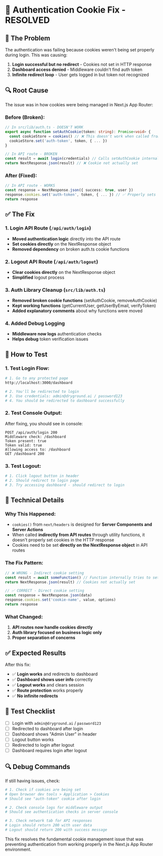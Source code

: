 # 🔧 Authentication Cookie Fix - RESOLVED

## 🐛 **The Problem**

The authentication was failing because cookies weren't being set properly during login. This was causing:

1. **Login successful but no redirect** - Cookies not set in HTTP response
2. **Dashboard access denied** - Middleware couldn't find auth token
3. **Infinite redirect loop** - User gets logged in but token not recognized

## 🔍 **Root Cause**

The issue was in how cookies were being managed in Next.js App Router:

### **Before (Broken):**
```typescript
// In src/lib/auth.ts - DOESN'T WORK
export async function setAuthCookie(token: string): Promise<void> {
  const cookieStore = cookies() // ❌ This doesn't work when called from API routes
  cookieStore.set('auth-token', token, { ... })
}

// In API route - BROKEN
const result = await login(credentials) // Calls setAuthCookie internally
return NextResponse.json(result) // ❌ Cookie not actually set
```

### **After (Fixed):**
```typescript
// In API route - WORKS
const response = NextResponse.json({ success: true, user })
response.cookies.set('auth-token', token, { ... }) // ✅ Properly sets cookie
return response
```

## ✅ **The Fix**

### **1. Login API Route (`/api/auth/login`)**
- **Moved authentication logic** directly into the API route
- **Set cookies directly** on the NextResponse object
- **Removed dependency** on broken auth.ts cookie functions

### **2. Logout API Route (`/api/auth/logout`)**
- **Clear cookies directly** on the NextResponse object
- **Simplified** logout process

### **3. Auth Library Cleanup (`src/lib/auth.ts`)**
- **Removed broken cookie functions** (setAuthCookie, removeAuthCookie)
- **Kept working functions** (getCurrentUser, getUserByEmail, verifyToken)
- **Added explanatory comments** about why functions were moved

### **4. Added Debug Logging**
- **Middleware now logs** authentication checks
- **Helps debug** token verification issues

## 🚀 **How to Test**

### **1. Test Login Flow:**
```bash
# 1. Go to any protected page
http://localhost:3000/dashboard

# 2. You'll be redirected to login
# 3. Use credentials: admin@dryground.ai / password123
# 4. You should be redirected to dashboard successfully
```

### **2. Test Console Output:**
After fixing, you should see in console:
```
POST /api/auth/login 200
Middleware check: /dashboard
Token present: true
Token valid: true
Allowing access to: /dashboard
GET /dashboard 200
```

### **3. Test Logout:**
```bash
# 1. Click logout button in header
# 2. Should redirect to login page
# 3. Try accessing dashboard - should redirect to login
```

## 🔧 **Technical Details**

### **Why This Happened:**
- `cookies()` from `next/headers` is designed for **Server Components and Server Actions**
- When called **indirectly from API routes** through utility functions, it doesn't properly set cookies in the HTTP response
- Cookies need to be set **directly on the NextResponse object** in API routes

### **The Fix Pattern:**
```typescript
// ❌ WRONG - Indirect cookie setting
const result = await someFunction() // Function internally tries to set cookies
return NextResponse.json(result) // Cookies not actually set

// ✅ CORRECT - Direct cookie setting  
const response = NextResponse.json(data)
response.cookies.set('cookie-name', value, options)
return response
```

### **What Changed:**
1. **API routes now handle cookies directly**
2. **Auth library focused on business logic only**
3. **Proper separation of concerns**

## ✅ **Expected Results**

After this fix:
- ✅ **Login works** and redirects to dashboard
- ✅ **Dashboard shows user info** correctly
- ✅ **Logout works** and clears session
- ✅ **Route protection** works properly
- ✅ **No infinite redirects**

## 🎯 **Test Checklist**

- [ ] Login with `admin@dryground.ai` / `password123`
- [ ] Redirected to dashboard after login
- [ ] Dashboard shows "Admin User" in header
- [ ] Logout button works
- [ ] Redirected to login after logout
- [ ] Dashboard requires login after logout

## 🔍 **Debug Commands**

If still having issues, check:

```bash
# 1. Check if cookies are being set
# Open browser dev tools > Application > Cookies
# Should see "auth-token" cookie after login

# 2. Check console logs for middleware output
# Should see authentication checks in server console

# 3. Check network tab for API responses
# Login should return 200 with user data
# Logout should return 200 with success message
```

This fix resolves the fundamental cookie management issue that was preventing authentication from working properly in the Next.js App Router environment.


